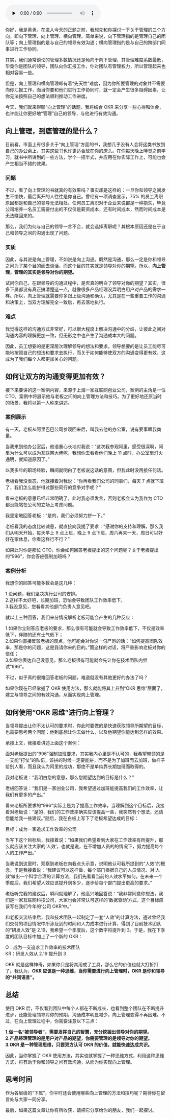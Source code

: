 <audio id="audio" title="16 | 大家都说“向上管理”很重要，你想学一些“套路”吗？" controls="" preload="none"><source id="mp3" src="https://static001.geekbang.org/resource/audio/3d/e1/3dac8bbc478987188ebdee90355e9be1.mp3"></audio>

你好，我是黄勇。在进入今天的正题之前，我想先和你探讨一下关于管理的三个方向，即向下管理、向上管理、横向管理。简单来说，向下管理指的是管理自己的团队等；向上管理指的是与自己的领导有效沟通；横向管理指的是与自己的跨部门同事进行工作协同。

其实，我们通常谈论的管理多数情况还是倾向于向下管理，其管理难度系数最低，毕竟你是团队的领导，团队向你汇报工作，你对团队有管理权力，所以管理起来也相对容易一些。

但是，向上管理和横向管理却有着“先天性”难度，因为你所要管理的对象并不需要向你汇报工作，而当你要和他们进行工作协同时，就一定会产生很多阻碍因素，让你无法按照自己的想法顺利推动工作进度。

今天，我们就来聊聊“向上管理”的话题，我将结合 OKR 来分享一些心得和体会，也许能让你更好地“管理”自己的领导，与他进行有效沟通。

## 向上管理，到底管理的是什么？

目前看，市面上有很多关于“向上管理”方面的书，我想几乎没有人会将这类书放到自己的办公桌上，其实这些书也许更适合放在你的床头。在你每天晚上睡觉之前学习，就书中所讲到的一些方法，学个一招半式，并应用在你实际工作上，可能也会产生相当不错的效果。

### 问题

不过，看了向上管理的书就真的有效果吗？事实却是这样的：一旦你和领导之间发生不愉快，最后离开的人往往是你自己。曾经有一项调查显示，75% 的员工离职原因都是和自己的领导无法相处。任何员工离职对于企业来说都是一种损失，毕竟公司培养一名员工需要付出的不仅仅是薪资成本，还有时间成本，然而时间成本是无法赚回来的。

那么，我们为何与自己的领导一言不合，就会选择离职呢？其根本原因还是在于自己和领导之间的沟通出现了问题。

### 实质

因此，与其说是向上管理，不如说是向上沟通。既然是沟通，那么一定是你和领导之间为了某个目的而去谈话，而这个目的其实就是领导对你的期望。所以，**向上管理，管理的其实是领导对你的期望。**

试问你自己，在跟领导的沟通过程中，是否真的明白了领导对你的期望？其实，很多下属都没有真正搞清楚这一点，就像很多产品经理没弄明白用户对产品的需求一样。所以，向上管理就需要你多跟上级沟通和确认，尤其是在一些重要工作的沟通和决策上，当双方理解完全一致后，再去落地执行。

### 难点

我觉得这样的沟通方式非常好，可以很大程度上解决沟通中的分歧，让彼此之间对沟通内容的理解更加一致，但无形之中也产生了沟通成本大的问题。

因此，员工想要的是更深层次理解领导的想法和要求，领导想要的是让员工能尽可能地按照自己的想法和要求去执行，而关于如何能够使双方的沟通变得更有效，这成为了我们每个人都更加关心的问题。

## 如何让双方的沟通变得更加有效？

接下来要讲的这一案例内容，来源于上海一家互联网创业公司，案例的主角是一位 CTO，案例中将展示他与老板之间的向上管理方法和技巧。为了更好地还原当时的场景，我将以第一人称来讲述。

### 案例展示

有一天，老板从阿里巴巴公司参观回来后，叫我去他的办公室，说有要事跟我商量。

当我来到他办公室后，他语重心长地对我说：“这次我参观阿里，感受很深啊，阿里为什么可以成为互联网大佬呢，我想你去看看他们晚上 11 点时，办公室里灯火通明，就知道原因了。”

以我多年的职场经验，瞬间就明白了老板说这话的意图，但我此时没再接任何话。

老板看我没表态，他就接着对我说：“你再看我们公司的同事们，每天 7 点就下班了，我们怎么能拼得过那些同行的竞争对手呢？”

看来老板的意思已经非常明确了，此时我必须发言，否则老板会认为我作为 CTO 都没能站在公司的立场上考虑问题。

我坚定地回答老板：“是的，我们必须努力拼一下。”

老板看我的态度比较诚恳，就直接向我提了要求：“感谢你的支持和理解，那么我们从明天开始，每天早上 9 点上班，晚上 9 点下班，周六再来一天，周日可以好好在家休息，你看这样行不行？”

如果此时你是那位 CTO，你会如何回答老板提出的这个问题呢？关于老板提出的“996”，你会答应强制加班吗？

### 案例分析

我想你的回答可能多数会是这几种：

1.没问题，我们坚决执行公司的安排。<br>
2.这样不太好吧，长期加班，恐怕会导致团队工作效率低下。<br>
3.我没意见，您看看其他部门负责人意见吧。

就以上三种回答，我们来分情况解析老板可能会产生的几种反应：

1.如果你立刻答应老板的要求，那么很有可能就会导致工作效率低下，不仅是效率低下，伴随的还有士气低下；<br>
2.如果你直接反驳老板的观点，他可能会对你说一句严厉的话：“如何提高团队效率，那是你的问题，这是我请你来的目的。”而这样的对话，将严重影响老板对你的信任；<br>
3.如果你表达自己没意见，那么老板很有可能就会先让你在技术团队内尝试“996”。

不过，似乎真的很难回答老板的问题，难道就没有其他更好的办法了吗？

如果你现在已经掌握了 OKR 使用方法，那么就能将其上升到“OKR 思维”层面了，建立与领导之间的有效沟通，从而实现向上管理。

## 如何使用“OKR 思维”进行向上管理？

当领导提出让你不太认可的要求时，你此时要做的是快速获取领导所期望的目标，也需要思考两个问题：他到底想让你去做什么，以及他期望你能达到怎样的效果。

承接上文，我接着讲述上面这个案例：

面对老板提出的“996”强制加班要求，其实我内心里是不认可的，我希望带领的是一支能“打仗”的队伍，该拼的时候一定要能拼，而不是为了加班而去加班，做样子给别人看，而且我认为阿里的成功，那绝不是单纯靠长期加班而取得的。

我对老板说：“我明白您的意思，那么您期望达到的目标是什么？”

老板回答说：“我们是一家创业公司，我希望通过加班能提高我们的工作效率，让我们有更多的产出。”

看来老板所要求的“996”实际上是为了提高工作效率，当理解到这个目标后，我接着对老板说：“是的，我们的工作效率确实应该提高一些，我突然有个想法，还请您能给我一些建议。”随后，我在白板上写下了老板希望达成的目标：

> 
目标：成为一家追求工作效率的公司


当写下这个目标后，我接着说：“如果我们希望看到大家在工作效率有所提升，那么就应该关注大家的‘人效’，也就是说，在不增加人员的的情况下，努力提高每个人的工作产出。”

当我说到这里时，观察到老板在向我点头示意，说明他认可我所提到的“人效”的概念，于是我接着说：“我建议可以这样做，每个部门根据自己的人员情况，对‘人效’做出一个科学合理的计算方法，我们先看看当前的人效水平如何，在未来一个季度后，我们希望人效应该提升到多少，逐步给每个部门提出更高的要求。”

老板听完我的建议后，瞬间就理解了，他高兴地回答说：“我非常同意你想法，我们是一家互联网科技公司，大家也会非常认可这样的‘数据驱动’方式，这个目标应该写在我们今年的‘公司 OKR’中。”

和老板交流结束后，我和技术团队一起制定了一套“人效”的计算方法，通过曾经我们交付的项目情况中所涉及到的时间和人力成本进行计算，得到了目前技术团队的“研发人效”是 2.19，我希望一个季度后，这个数字将提升到 3。于是，我在下季度的团队目标中加上了一个新的 OKR：

> 
<p>O：成为一支追求工作效率的技术团队<br>
KR：研发人效从 2.19 提升到 3</p>


OKR 就是这样神奇，如果你只是将其用成了工具，那么它的价值也就大打折扣了。我认为，**OKR 应该是一种思维，当你需要进行向上管理时，OKR 是你和领导的“共同语言”。**

## 总结

使用 OKR 后，不仅看到团队中每个人都在不断成长，也看到整个团队在不断提升进步，还能管理领导对你的预期，沟通成本明显减少，向上管理变得不再困难。不过，在向上管理过程中，你需要注意以下三点：

**1.做一名“被领导者”，需要发挥自己的智慧，充分挖掘出领导对你的期望。**<br>
**2.产品经理管理的是用户对产品的期望，你需要管理的是领导对你的期望。**<br>
**3.OKR 是一种管理思维，只要双方认可 OKR 的价值，就能快速达成共识。**

因此，当你掌握了 OKR 使用方法，其实也就掌握了一种思维方式，利用这种思维方式，将有助于你和领导之间有效沟通，从而为你实现向上管理。

## 思考时间

作为各层级的“下属”，你平时还会使用哪些向上管理的方法和技巧呢？期待你在留言处与大家一同分享。

最后，如果这篇文章让你有所收获，请把它分享给你的朋友，我们一起探讨。
